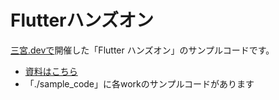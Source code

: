 # Flutterハンズオン

[三宮.devで](https://kobe-sannomiya-dev.connpass.com/)開催した「Flutter ハンズオン」のサンプルコードです。

- [資料はこちら](https://scrapbox.io/sannomiya-dev/Flutter_%E3%83%8F%E3%83%B3%E3%82%BA%E3%82%AA%E3%83%B3)
- 「./sample_code」に各workのサンプルコードがあります